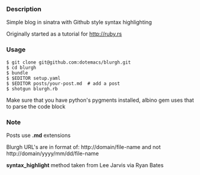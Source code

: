 ### Description

Simple blog in sinatra with Github style syntax highlighting

Originally started as a tutorial for http://ruby.rs



### Usage

```
$ git clone git@github.com:dotemacs/blurgh.git
$ cd blurgh
$ bundle 
$ $EDITOR setup.yaml
$ $EDITOR posts/your-post.md  # add a post
$ shotgun blurgh.rb
```

Make sure that you have python's pygments installed, albino gem uses
that to parse the code block


### Note

Posts use **.md** extensions

Blurgh URL's are in format of:
   http://domain/file-name 
  and not 
   http://domain/yyyy/mm/dd/file-name  

**syntax_highlight** method taken from Lee Jarvis via Ryan Bates

